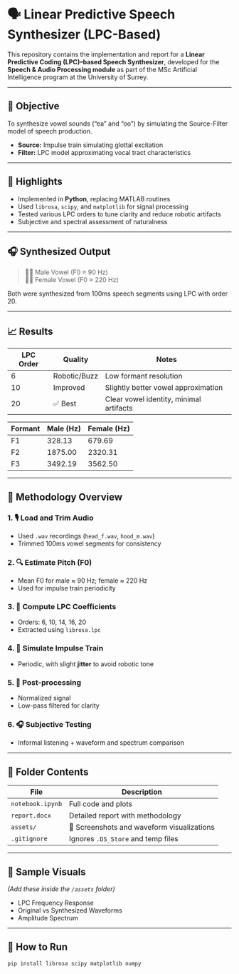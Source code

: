 # 🗣️ Linear Predictive Speech Synthesizer (LPC-Based)

This repository contains the implementation and report for a **Linear Predictive Coding (LPC)–based Speech Synthesizer**, developed for the **Speech & Audio Processing module** as part of the MSc Artificial Intelligence program at the University of Surrey.

---

## 🎯 Objective

To synthesize vowel sounds (“ea” and “oo”) by simulating the Source-Filter model of speech production.  
- **Source:** Impulse train simulating glottal excitation  
- **Filter:** LPC model approximating vocal tract characteristics

---

## 🧠 Highlights

- Implemented in **Python**, replacing MATLAB routines
- Used `librosa`, `scipy`, and `matplotlib` for signal processing
- Tested various LPC orders to tune clarity and reduce robotic artifacts
- Subjective and spectral assessment of naturalness

---

## 🎧 Synthesized Output

> 🧑‍🦱 Male Vowel (F0 ≈ 90 Hz)  
> 👩‍🦰 Female Vowel (F0 ≈ 220 Hz)

Both were synthesized from 100ms speech segments using LPC with order 20.

---

## 📈 Results

| LPC Order | Quality      | Notes                                  |
|-----------|--------------|----------------------------------------|
| 6         | Robotic/Buzz | Low formant resolution                 |
| 10        | Improved     | Slightly better vowel approximation    |
| 20        | ✅ Best      | Clear vowel identity, minimal artifacts|

| Formant | Male (Hz)     | Female (Hz)    |
|---------|---------------|----------------|
| F1      | 328.13        | 679.69         |
| F2      | 1875.00       | 2320.31        |
| F3      | 3492.19       | 3562.50        |

---

## 🧪 Methodology Overview

### 1. 🎙️ Load and Trim Audio
- Used `.wav` recordings (`head_f.wav`, `hood_m.wav`)
- Trimmed 100ms vowel segments for consistency

### 2. 🔍 Estimate Pitch (F0)
- Mean F0 for male ≈ 90 Hz; female ≈ 220 Hz
- Used for impulse train periodicity

### 3. 🧮 Compute LPC Coefficients
- Orders: 6, 10, 14, 16, 20
- Extracted using `librosa.lpc`

### 4. 🧬 Simulate Impulse Train
- Periodic, with slight **jitter** to avoid robotic tone

### 5. 🧹 Post-processing
- Normalized signal
- Low-pass filtered for clarity

### 6. 🎧 Subjective Testing
- Informal listening + waveform and spectrum comparison

---

## 📁 Folder Contents

| File                     | Description                             |
|--------------------------|-----------------------------------------|
| `notebook.ipynb`         | Full code and plots                     |
| `report.docx`            | Detailed report with methodology        |
| `assets/`                | 📸 Screenshots and waveform visualizations |
| `.gitignore`             | Ignores `.DS_Store` and temp files      |

---

## 📸 Sample Visuals

_(Add these inside the `/assets` folder)_

- LPC Frequency Response  
- Original vs Synthesized Waveforms  
- Amplitude Spectrum  

---

## 🚀 How to Run

```bash
pip install librosa scipy matplotlib numpy
